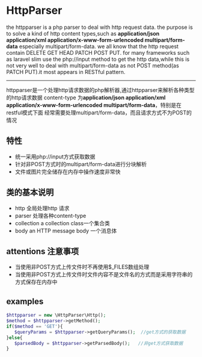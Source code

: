 HttpParser
====
the httpparser is a php parser to deal with http request data.
the purpose is to solve a kind of http content types,such as **application/json application/xml 
application/x-www-form-urlencoded multipart/form-data** especially multipart/form-data.
we all know that the http request contain  DELETE GET HEAD  PATCH POST PUT. for many frameworks such as laravel 
 slim use the php://input method to get the http data,while this is not very well to deal with multipart/form-data as not POST method(as PATCH PUT).it most appears in RESTful pattern.

-----
 httpparser是一个处理http请求数据的php解析器,通过httpparser来解析各种类型的http请求数据
content-type 为**application/json application/xml application/x-www-form-urlencoded multipart/form-data**，特别是在restful模式下面
经常需要处理multipart/form-data，而且请求方式不为POST的情况
##  特性
* 统一采用php://input方式获取数据
* 针对非POST方式时的multipart/form-data进行分块解析
* 文件或图片完全储存在内存中操作速度非常快

## 类的基本说明
* http 全局处理http 请求
* parser 处理各种content-type
* collection a collection class一个集合类
* body an HTTP message body 一个消息体

## attentions 注意事项
* 当使用非POST方式上传文件时不再使用$_FILES数组处理
* 当使用非POST方式上传文件时文件内容不是文件名的方式而是采用字符串的方式保存在内存中

## examples
```php
$httpparser = new \HttpParser\Http();
$method = $httpparser->getMethod();
if($method == 'GET'){
   $queryParams = $httpparser->getQueryParams();  //get方式的获取数据
}else{
   $parsedBody = $httpparser->getParsedBody();   //非get方式获取数据
}
```

 
